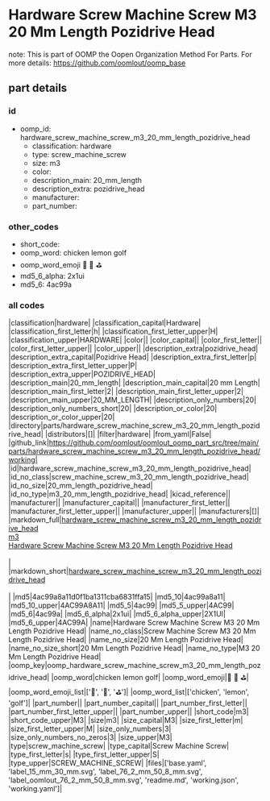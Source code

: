 # Hardware Screw Machine Screw M3 20 Mm Length Pozidrive Head  

note: This is part of OOMP the Oopen Organization Method For Parts. For more details: https://github.com/oomlout/oomp_base

##  part details





### id
* oomp_id: hardware_screw_machine_screw_m3_20_mm_length_pozidrive_head
  * classification: hardware
  * type: screw_machine_screw
  * size: m3
  * color: 
  * description_main: 20_mm_length
  * description_extra: pozidrive_head
  * manufacturer: 
  * part_number: 

### other_codes
* short_code: 
* oomp_word: chicken lemon golf
* oomp_word_emoji :chicken: :lemon: :golf:
* md5_6_alpha: 2x1ui
* md5_6: 4ac99a

### all codes 
|classification|hardware|
|classification_capital|Hardware|
|classification_first_letter|h|
|classification_first_letter_upper|H|
|classification_upper|HARDWARE|
|color||
|color_capital||
|color_first_letter||
|color_first_letter_upper||
|color_upper||
|description_extra|pozidrive_head|
|description_extra_capital|Pozidrive Head|
|description_extra_first_letter|p|
|description_extra_first_letter_upper|P|
|description_extra_upper|POZIDRIVE_HEAD|
|description_main|20_mm_length|
|description_main_capital|20 mm Length|
|description_main_first_letter|2|
|description_main_first_letter_upper|2|
|description_main_upper|20_MM_LENGTH|
|description_only_numbers|20|
|description_only_numbers_short|20|
|description_or_color|20|
|description_or_color_upper|20|
|directory|parts/hardware_screw_machine_screw_m3_20_mm_length_pozidrive_head|
|distributors|[]|
|filter|hardware|
|from_yaml|False|
|github_link|https://github.com/oomlout/oomlout_oomp_part_src/tree/main/parts/hardware_screw_machine_screw_m3_20_mm_length_pozidrive_head/working|
|id|hardware_screw_machine_screw_m3_20_mm_length_pozidrive_head|
|id_no_class|screw_machine_screw_m3_20_mm_length_pozidrive_head|
|id_no_size|20_mm_length_pozidrive_head|
|id_no_type|m3_20_mm_length_pozidrive_head|
|kicad_reference||
|manufacturer||
|manufacturer_capital||
|manufacturer_first_letter||
|manufacturer_first_letter_upper||
|manufacturer_upper||
|manufacturers|[]|
|markdown_full|[hardware_screw_machine_screw_m3_20_mm_length_pozidrive_head](https://github.com/oomlout/oomlout_oomp_part_src/tree/main/parts/hardware_screw_machine_screw_m3_20_mm_length_pozidrive_head/working)<br>[m3](https://github.com/oomlout/oomlout_oomp_part_src/tree/main/parts/hardware_screw_machine_screw_m3_20_mm_length_pozidrive_head/working)<br>[Hardware Screw Machine Screw M3 20 Mm Length Pozidrive Head](https://github.com/oomlout/oomlout_oomp_part_src/tree/main/parts/hardware_screw_machine_screw_m3_20_mm_length_pozidrive_head/working)<br><br>|
|markdown_short|[hardware_screw_machine_screw_m3_20_mm_length_pozidrive_head](https://github.com/oomlout/oomlout_oomp_part_src/tree/main/parts/hardware_screw_machine_screw_m3_20_mm_length_pozidrive_head/working)<br><br>|
|md5|4ac99a8a11d0f1ba1311cba6831ffa15|
|md5_10|4ac99a8a11|
|md5_10_upper|4AC99A8A11|
|md5_5|4ac99|
|md5_5_upper|4AC99|
|md5_6|4ac99a|
|md5_6_alpha|2x1ui|
|md5_6_alpha_upper|2X1UI|
|md5_6_upper|4AC99A|
|name|Hardware Screw Machine Screw M3 20 Mm Length Pozidrive Head|
|name_no_class|Screw Machine Screw M3 20 Mm Length Pozidrive Head|
|name_no_size|20 Mm Length Pozidrive Head|
|name_no_size_short|20 Mm Length Pozidrive Head|
|name_no_type|M3 20 Mm Length Pozidrive Head|
|oomp_key|oomp_hardware_screw_machine_screw_m3_20_mm_length_pozidrive_head|
|oomp_word|chicken lemon golf|
|oomp_word_emoji|:chicken: :lemon: :golf:|
|oomp_word_emoji_list|[':chicken:', ':lemon:', ':golf:']|
|oomp_word_list|['chicken', 'lemon', 'golf']|
|part_number||
|part_number_capital||
|part_number_first_letter||
|part_number_first_letter_upper||
|part_number_upper||
|short_code|m3|
|short_code_upper|M3|
|size|m3|
|size_capital|M3|
|size_first_letter|m|
|size_first_letter_upper|M|
|size_only_numbers|3|
|size_only_numbers_no_zeros|3|
|size_upper|M3|
|type|screw_machine_screw|
|type_capital|Screw Machine Screw|
|type_first_letter|s|
|type_first_letter_upper|S|
|type_upper|SCREW_MACHINE_SCREW|
|files|['base.yaml', 'label_15_mm_30_mm.svg', 'label_76_2_mm_50_8_mm.svg', 'label_oomlout_76_2_mm_50_8_mm.svg', 'readme.md', 'working.json', 'working.yaml']|
